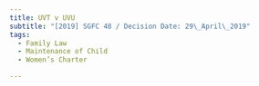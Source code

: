 ```yaml
---
title: UVT v UVU
subtitle: "[2019] SGFC 48 / Decision Date: 29\_April\_2019"
tags:
  - Family Law
  - Maintenance of Child
  - Women’s Charter

---
```

